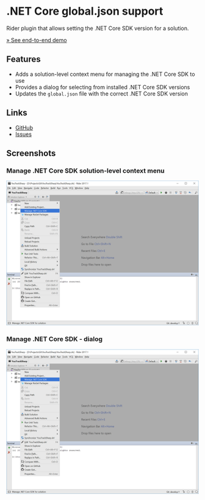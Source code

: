 # .NET Core global.json support

Rider plugin that allows setting the .NET Core SDK version for a solution.

[&raquo; See end-to-end demo](https://raw.githubusercontent.com/maartenba/rider-plugin-globaljson/master/docs/plugin-demo.gif)

## Features

* Adds a solution-level context menu for managing the .NET Core SDK to use
* Provides a dialog for selecting from installed .NET Core SDK versions
* Updates the `global.json` file with the correct .NET Core SDK version

## Links

* [GitHub](https://github.com/maartenba/rider-plugin-globaljson)
* [Issues](https://github.com/maartenba/rider-plugin-globaljson/issues)

## Screenshots

### Manage .NET Core SDK solution-level context menu

![Manage .NET Core SDK - Menu](https://raw.githubusercontent.com/maartenba/rider-plugin-globaljson/master/docs/manage-sdk-menu.png)

### Manage .NET Core SDK - dialog

![Manage .NET Core SDK - Dialog](https://raw.githubusercontent.com/maartenba/rider-plugin-globaljson/master/docs/manage-sdk-menu.png)